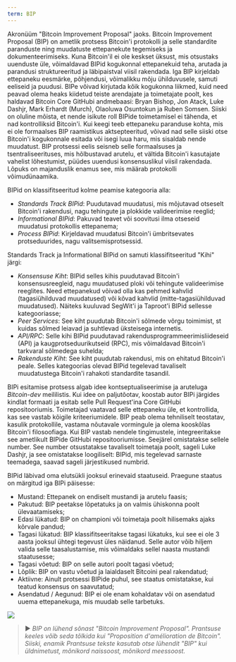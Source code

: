 ```yaml
---
term: BIP
---
```


Akronüüm "Bitcoin Improvement Proposal" jaoks. Bitcoin Improvement Proposal (BIP) on ametlik protsess Bitcoin'i protokolli ja selle standardite paranduste ning muudatuste ettepanekute tegemiseks ja dokumenteerimiseks. Kuna Bitcoin'il ei ole keskset üksust, mis otsustaks uuenduste üle, võimaldavad BIPid kogukonnal ettepanekuid teha, arutada ja parandusi struktureeritud ja läbipaistval viisil rakendada. Iga BIP kirjeldab ettepaneku eesmärke, põhjendusi, võimalikku mõju ühilduvusele, samuti eeliseid ja puudusi. BIPe võivad kirjutada kõik kogukonna liikmed, kuid need peavad olema heaks kiidetud teiste arendajate ja toimetajate poolt, kes haldavad Bitcoin Core GitHubi andmebaasi: Bryan Bishop, Jon Atack, Luke Dashjr, Mark Erhardt (Murch), Olaoluwa Osuntokun ja Ruben Somsen. Siiski on oluline mõista, et nende isikute roll BIPide toimetamisel ei tähenda, et nad kontrolliksid Bitcoin'i. Kui keegi teeb ettepaneku paranduse kohta, mis ei ole formaalses BIP raamistikus aktsepteeritud, võivad nad selle siiski otse Bitcoin'i kogukonnale esitada või isegi luua haru, mis sisaldab nende muudatust. BIP protsessi eelis seisneb selle formaalsuses ja tsentraliseerituses, mis hõlbustavad arutelu, et vältida Bitcoin'i kasutajate vahelist lõhestumist, püüdes uuendusi konsensuslikul viisil rakendada. Lõpuks on majanduslik enamus see, mis määrab protokolli võimudünaamika.

BIPid on klassifitseeritud kolme peamise kategooria alla:
* *Standards Track BIPid*: Puudutavad muudatusi, mis mõjutavad otseselt Bitcoin'i rakendusi, nagu tehingute ja plokkide valideerimise reeglid;
* *Informational BIPid*: Pakuvad teavet või soovitusi ilma otseseid muudatusi protokollis ettepanema;
* *Process BIPid*: Kirjeldavad muudatusi Bitcoin'i ümbritsevates protseduurides, nagu valitsemisprotsessid.

Standards Track ja Informational BIPid on samuti klassifitseeritud "Kihi" järgi:
* *Konsensuse Kiht*: BIPid selles kihis puudutavad Bitcoin'i konsensusreegleid, nagu muudatused ploki või tehingute valideerimise reeglites. Need ettepanekud võivad olla kas pehmed kahvlid (tagasiühilduvad muudatused) või kõvad kahvlid (mitte-tagasiühilduvad muudatused). Näiteks kuuluvad SegWit'i ja Taproot'i BIPid sellesse kategooriasse;
* *Peer Services*: See kiht puudutab Bitcoin'i sõlmede võrgu toimimist, st kuidas sõlmed leiavad ja suhtlevad üksteisega internetis.
* *API/RPC*: Selle kihi BIPid puudutavad rakendusprogrammeerimisliideseid (API) ja kaugprotseduurikutseid (RPC), mis võimaldavad Bitcoin'i tarkvaral sõlmedega suhelda;
* *Rakenduste Kiht*: See kiht puudutab rakendusi, mis on ehitatud Bitcoin'i peale. Selles kategoorias olevad BIPid tegelevad tavaliselt muudatustega Bitcoin'i rahakoti standardite tasandil.

BIPi esitamise protsess algab idee kontseptualiseerimise ja aruteluga *Bitcoin-dev* meililistis. Kui idee on paljutõotav, koostab autor BIPi järgides kindlat formaati ja esitab selle Pull Request'ina Core GitHubi repositooriumis. Toimetajad vaatavad selle ettepaneku üle, et kontrollida, kas see vastab kõigile kriteeriumidele. BIP peab olema tehniliselt teostatav, kasulik protokollile, vastama nõutavale vormingule ja olema kooskõlas Bitcoin'i filosoofiaga. Kui BIP vastab nendele tingimustele, integreeritakse see ametlikult BIPide GitHubi repositooriumisse. Seejärel omistatakse sellele number. See number otsustatakse tavaliselt toimetaja poolt, sageli Luke Dashjr, ja see omistatakse loogiliselt: BIPid, mis tegelevad sarnaste teemadega, saavad sageli järjestikused numbrid.

BIPid läbivad oma elutsükli jooksul erinevaid staatuseid. Praegune staatus on märgitud iga BIPi päisesse:
* Mustand: Ettepanek on endiselt mustandi ja arutelu faasis;
* Pakutud: BIP peetakse lõpetatuks ja on valmis ühiskonna poolt ülevaatamiseks;
* Edasi lükatud: BIP on championi või toimetaja poolt hilisemaks ajaks kõrvale pandud;
* Tagasi lükatud: BIP klassifitseeritakse tagasi lükatuks, kui see ei ole 3 aasta jooksul ühtegi tegevust üles näidanud. Selle autor võib hiljem valida selle taasalustamise, mis võimaldaks sellel naasta mustandi staatusesse;
* Tagasi võetud: BIP on selle autori poolt tagasi võetud;
* Lõplik: BIP on vastu võetud ja laialdaselt Bitcoini peal rakendatud;
* Aktiivne: Ainult protsessi BIPide puhul, see staatus omistatakse, kui teatud konsensus on saavutatud;
* Asendatud / Aegunud: BIP ei ole enam kohaldatav või on asendatud uuema ettepanekuga, mis muudab selle tarbetuks.

![](../../dictionnaire/assets/25.png)

> ► *BIP on lühend sõnast "Bitcoin Improvement Proposal". Prantsuse keeles võib seda tõlkida kui "Proposition d'amélioration de Bitcoin". Siiski, enamik Prantsuse tekste kasutab otse lühendit "BIP" kui üldnimetust, mõnikord naissoost, mõnikord meessoost.*
